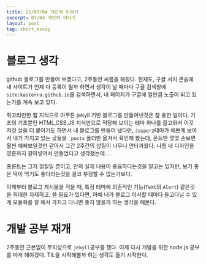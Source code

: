 ```yaml
---
title: 21/07/04 개인적 이야기
excerpt: 07/04 개인적 이야기
layout: post
tag: short_essay
---
```

# 블로그 생각
github 블로그를 만들어 보겠다고, 2주동안 씨름을 해왔다. 현재도, 구글 서치 콘솔에 내 사이트가 언제 다 등록이 될까 하면서 생각이 날 때마다 구글 검색창에 `site:kasterra.github.io`를 검색하면서, 내 페이지가 구글에 얼만큼 노출이 되고 있는가를 계속 보고 있다.

쥐꼬리만한 웹 지식으로 아무튼 jekyll 기반 블로그를 만들어낸것은 참 용한 일이다. 기초의 기초뿐인 HTML,CSS,JS 지식만으로 적당해 보이는 테마 하나를 끌고와서 이것 저것 살을 더 붙이기도 하면서 내 블로그를 만들어 냈다만, `Jasper2`테마가 예쁘게 보여서 내가 가지고 있는 글들을 `_posts` 폴더만 옮겨서 확인해 봤는데, 폰트만 몇몇 손보면 훨씬 예뻐보일것만 같아서 그간 2주간의 삽질이 너무나 안타까웠다. 나름 내 디자인을 영혼까지 갈아넣어서 만들었다고 생각했는데.... 

프론트는 그저 껍질일 뿐이고, 안의 실제 내용이 중요하다는것을 알고는 있지만, 보기 좋은 떡이 먹기도 좋다라는것을 결코 부정할 수 없는가보다. 

이제부터 블로그 게시물을 적을 때, 특정 테마에 의존적인 기능(`TeXt`의 `Alert`) 같은것을 최대한 자제하고, 쓸 필요가 있다면, 아예 내가 블로그 이사할 때마다 들고다닐 수 있게 모듈화를 잘 해서 가지고 다니면 좋지 않을까 하는 생각을 해본다.

# 개발 공부 재개
2주동안 근본없이 무지성으로 `jekyll`공부를 했다. 이제 다시 개발을 위한 node.js 공부를 마저 해야겠다. TIL을 시작해볼까 하는 생각도 들기 시작한다.